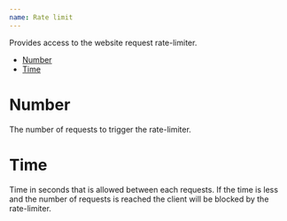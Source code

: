 ```yaml
---
name: Rate limit
---
```


Provides access to the website request rate-limiter.

- [Number](#number)
- [Time](#time)

# Number

The number of requests to trigger the rate-limiter.

# Time

Time in seconds that is allowed between each requests. If the time is less and the number of requests is reached the client will be blocked by the rate-limiter.
